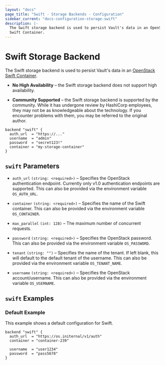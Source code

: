 ```yaml
---
layout: "docs"
page_title: "Swift - Storage Backends - Configuration"
sidebar_current: "docs-configuration-storage-swift"
description: |-
  The Swift storage backend is used to persist Vault's data in an OpenStack
  Swift Container.
---
```


# Swift Storage Backend

The Swift storage backend is used to persist Vault's data in an
[OpenStack Swift Container][swift].


- **No High Availability** – the Swift storage backend does not support high
  availability.

- **Community Supported** – the Swift storage backend is supported by the
  community. While it has undergone review by HashiCorp employees, they may not
  be as knowledgeable about the technology. If you encounter problems with them,
  you may be referred to the original author.

```hcl
backend "swift" {
  auth_url  = "https://..."
  username  = "admin"
  password  = "secret123!"
  container = "my-storage-container"
}
```

## `swift` Parameters

- `auth_url` `(string: <required>)` – Specifies the OpenStack authentication
  endpoint. Currently only v1.0 authentication endpoints are supported. This can
  also be provided via the environment variable `OS_AUTH_URL`.

- `container` `(string: <required>)` – Specifies the name of the Swift
  container. This can also be provided via the environment variable
  `OS_CONTAINER`.

- `max_parallel` `(int: 128)` – The maximum number of concurrent requests.

- `password` `(string: <required>)` – Specifies the OpenStack password. This can
  also be provided via the environment variable `OS_PASSWORD`.

- `tenant` `(string: "")` – Specifies the name of the tenant. If left blank,
  this will default to the default tenant of the username. This can also be
  provided via the environment variable `OS_TENANT_NAME`.

- `username` `(string: <required>)` – Specifies the OpenStack account/username.
  This can also be provided via the environment variable `OS_USERNAME`.

## `swift` Examples

### Default Example

This example shows a default configuration for Swift.

```hcl
backend "swift" {
  auth_url  = "https://os.initernal/v1/auth"
  container = "container-239"

  username  = "user1234"
  password  = "pass5678"
}
```

[swift]: http://docs.openstack.org/developer/swift/
